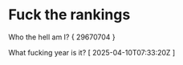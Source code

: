 # Fuck the rankings

Who the hell am I?
{ 29670704 }

What fucking year is it?
[ 2025-04-10T07:33:20Z ]
